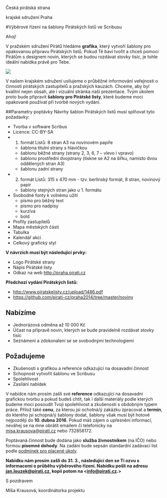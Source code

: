 Česká pirátská strana

krajské sdružení Praha

#Výběrové řízení na šablony Pirátských listů ve Scribusu

Ahoj!

V pražském sdružení Pirátů hledáme **grafika**, který vytvoří šablony pro opakovanou přípravu Pirátských listů. Pokud Tě baví tvořit a chceš pomoci Pirátům s designem novin, kterých se budou rozdávat stovky tisíc, je tohle ideální nabídka právě pro Tebe.

![](https://github.com/pirati-cz/KlubPraha/blob/master/vyberka/grafik-piratskych-listu/Pirastke%20listy.jpg)

V našem krajském sdružení usilujeme o průběžné informování veřejnosti o činnosti pirátských zastupitelů a pražských kauzách. Chceme, aby byl kvalitní nejen obsah, ale i vizuální stránka naší prezentace. Tvým úkolem proto bude připravit **šablony pro Pirátské listy**, které budeme moci opakovaně používat při tvorbě nových vydání. 

##Parametry poptávky
Návrhy šablon Pirátských listů musí splňovat tyto požadavky:
- Tvorba v software Scribus
- Licence: CC-BY-SA
- 1) formát Listů: 8 stran A3 na novinovém papíře
    - šablona titulní strany s hlavičkou
    - šablonu běžné strany (strany 2, 3, 6, 7 – vlevo i vpravo)
    - šablonu prostřední dvojstrany (tiskne se A2 na šířku, namísto dvou oddělených stran A3)
    - šablonu zadní strany
- 2) formát Listů: 315 x 470 mm - tzv. berlínský formát, 8 stran, novinový papír
    - šablony stejných stran jako u 1. formátu
- Svobodné fonty k volnému užití
    - písmo pro běžný text
    - písmo pro nadpisy
    - kurzíva
    - bold
- Profily zastupitelů
- Mapa městských částí
- Tabulka
- Kalendář akcí
- Celkový grafický styl

**V návrzích musí být následující prvky:**
- Logo Pirátské strany
- Nápis Pirátské listy
- Odkaz na web http://praha.pirati.cz

**Předchozí vydání Pirátských listů:**
- <http://www.piratskelisty.cz/upload/1486.pdf>
- <https://github.com/pirati-cz/praha2014/tree/master/noviny> 

## Nabízíme

- Jednorázová odměna až 10 000 Kč
- Účast na přípravě novin, kterých se bude pravidelně rozdávat stovky tisíc
- Seznámení a zdokonalení se se svobodnými technologiemi
  
## Požadujeme

- Zkušenosti s grafikou a reference odkazující na dosavadní činnost
- Schopnost vytvořit šablonu ve Scribusu
- Spolehlivost
- Zasílání nabídek
  
V nabídce nám prosím zašli své **reference** odkazující na dosavadní grafickou tvorbu a  pokud budeš chtít, tak i další materiály podle kterých budeme moci posoudit Tvoji spolehlivost a zkušenosti s obdobným typem práce. Přilož také **cenu**, za kterou jsi ochotná/ý zakázku zpracovat a **termín**, do kterého jsi schopná/ý šablony dodat, šablony však musí být hotové nejpozději do **10. dubna 2016**. Pokud máš zájem o upřesnění informací, neváhej se na mne obrátit emailem či telefonicky na misa.krausova@pirati.cz nebo 732858172.

Poptávaná činnost bude dodána jako **služba živnostníkem** (na IČO) nebo formou **písemné dohody**. Na zadání bude sepsán standardní zadávací list podle [podmínek pro placené úkoly](https://github.com/pirati-cz/sablony/blob/4b07ba675434ee634c527909d537122264cc712e/ukoly/podminky/podminky.md). 

**Nabídku nám prosím zašli do 31. 3., následující den se Ti ozvu s informacemi o průběhu výběrového řízení. Nabídku pošli na adresu <jan.louzek@pirati.cz>, kopii potom na <info@pirati.cz.>**

S pozdravem

Míša Krausová, koordinátorka projektu
